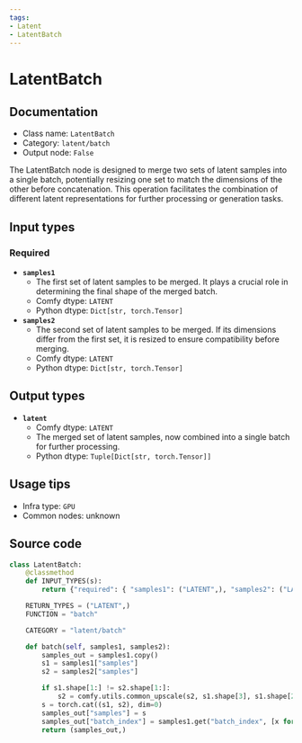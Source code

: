 ```yaml
---
tags:
- Latent
- LatentBatch
---
```


# LatentBatch
## Documentation
- Class name: `LatentBatch`
- Category: `latent/batch`
- Output node: `False`

The LatentBatch node is designed to merge two sets of latent samples into a single batch, potentially resizing one set to match the dimensions of the other before concatenation. This operation facilitates the combination of different latent representations for further processing or generation tasks.
## Input types
### Required
- **`samples1`**
    - The first set of latent samples to be merged. It plays a crucial role in determining the final shape of the merged batch.
    - Comfy dtype: `LATENT`
    - Python dtype: `Dict[str, torch.Tensor]`
- **`samples2`**
    - The second set of latent samples to be merged. If its dimensions differ from the first set, it is resized to ensure compatibility before merging.
    - Comfy dtype: `LATENT`
    - Python dtype: `Dict[str, torch.Tensor]`
## Output types
- **`latent`**
    - Comfy dtype: `LATENT`
    - The merged set of latent samples, now combined into a single batch for further processing.
    - Python dtype: `Tuple[Dict[str, torch.Tensor]]`
## Usage tips
- Infra type: `GPU`
- Common nodes: unknown


## Source code
```python
class LatentBatch:
    @classmethod
    def INPUT_TYPES(s):
        return {"required": { "samples1": ("LATENT",), "samples2": ("LATENT",)}}

    RETURN_TYPES = ("LATENT",)
    FUNCTION = "batch"

    CATEGORY = "latent/batch"

    def batch(self, samples1, samples2):
        samples_out = samples1.copy()
        s1 = samples1["samples"]
        s2 = samples2["samples"]

        if s1.shape[1:] != s2.shape[1:]:
            s2 = comfy.utils.common_upscale(s2, s1.shape[3], s1.shape[2], "bilinear", "center")
        s = torch.cat((s1, s2), dim=0)
        samples_out["samples"] = s
        samples_out["batch_index"] = samples1.get("batch_index", [x for x in range(0, s1.shape[0])]) + samples2.get("batch_index", [x for x in range(0, s2.shape[0])])
        return (samples_out,)

```
